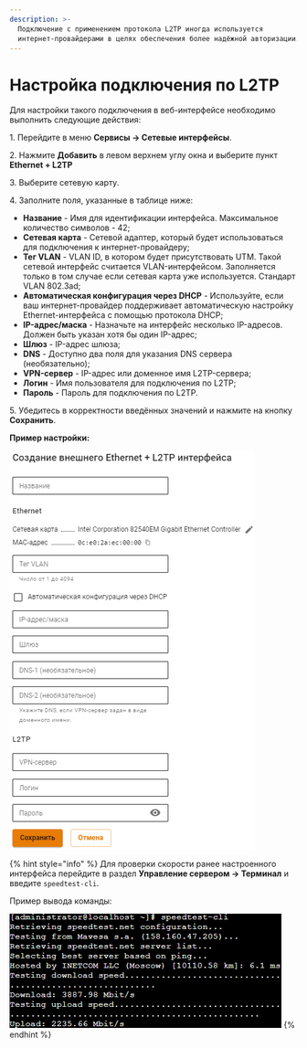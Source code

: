 ```yaml
---
description: >-
  Подключение с применением протокола L2TP иногда используется
  интернет-провайдерами в целях обеспечения более надёжной авторизации.
---
```


# Настройка подключения по L2TP

Для настройки такого подключения в веб-интерфейсе необходимо выполнить следующие действия:

1\. Перейдите в меню **Сервисы -> Сетевые интерфейсы**.

2\. Нажмите **Добавить** в левом верхнем углу окна и выберите пункт **Ethernet + L2TP**

3\. Выберите сетевую карту.

4\. Заполните поля, указанные в таблице ниже:

* **Название** - Имя для идентификации интерфейса. Максимальное количество символов - 42;
* **Сетевая карта** - Сетевой адаптер, который будет использоваться для подключения к интернет-провайдеру;
* **Тег VLAN** - VLAN ID, в котором будет присутствовать UTM. Такой сетевой интерфейс считается VLAN-интерфейсом. Заполняется только в том случае если сетевая карта уже используется. Стандарт VLAN 802.3ad;
* **Автоматическая конфигурация через DHCP** - Используйте, если ваш интернет-провайдер поддерживает автоматическую настройку Ethernet-интерфейса с помощью протокола DHCP;
* **IP-адрес/маска** - Назначьте на интерфейс несколько IP-адресов. Должен быть указан хотя бы один IP-адрес;
* **Шлюз** - IP-адрес шлюза;
* **DNS** - Доступно два поля для указания DNS сервера (необязательно);
* **VPN-сервер** - IP-адрес или доменное имя L2TP-сервера;
* **Логин** - Имя пользователя для подключения по L2TP;
* **Пароль** - Пароль для подключения по L2TP.

5\. Убедитесь в корректности введённых значений и нажмите на кнопку **Сохранить**.

**Пример настройки:**

![](../../../.gitbook/assets/l2tp-connection.png)

{% hint style="info" %}
Для проверки скорости ранее настроенного интерфейса перейдите в раздел **Управление сервером -> Терминал** и введите `speedtest-cli`. 

Пример вывода команды:

![](../../../.gitbook/assets/ethernet-connection3.png)
{% endhint %}